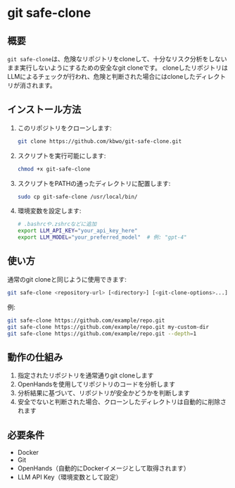 # git safe-clone

## 概要
`git safe-clone`は、危険なリポジトリをcloneして、十分なリスク分析をしないまま実行しないようにするための安全なgit cloneです。
cloneしたリポジトリはLLMによるチェックが行われ、危険と判断された場合にはcloneしたディレクトリが消されます。

## インストール方法

1. このリポジトリをクローンします:
   ```bash
   git clone https://github.com/kbwo/git-safe-clone.git
   ```

2. スクリプトを実行可能にします:
   ```bash
   chmod +x git-safe-clone
   ```

3. スクリプトをPATHの通ったディレクトリに配置します:
   ```bash
   sudo cp git-safe-clone /usr/local/bin/
   ```

4. 環境変数を設定します:
   ```bash
   # .bashrcや.zshrcなどに追加
   export LLM_API_KEY="your_api_key_here"
   export LLM_MODEL="your_preferred_model"  # 例: "gpt-4"
   ```

## 使い方

通常のgit cloneと同じように使用できます:

```bash
git safe-clone <repository-url> [<directory>] [<git-clone-options>...]
```

例:
```bash
git safe-clone https://github.com/example/repo.git
git safe-clone https://github.com/example/repo.git my-custom-dir
git safe-clone https://github.com/example/repo.git --depth=1
```

## 動作の仕組み

1. 指定されたリポジトリを通常通りgit cloneします
2. OpenHandsを使用してリポジトリのコードを分析します
3. 分析結果に基づいて、リポジトリが安全かどうかを判断します
4. 安全でないと判断された場合、クローンしたディレクトリは自動的に削除されます

## 必要条件

- Docker
- Git
- OpenHands（自動的にDockerイメージとして取得されます）
- LLM API Key（環境変数として設定）

